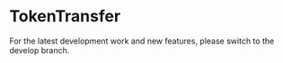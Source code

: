 # TokenTransfer
For the latest development work and new features, please switch to the develop branch.